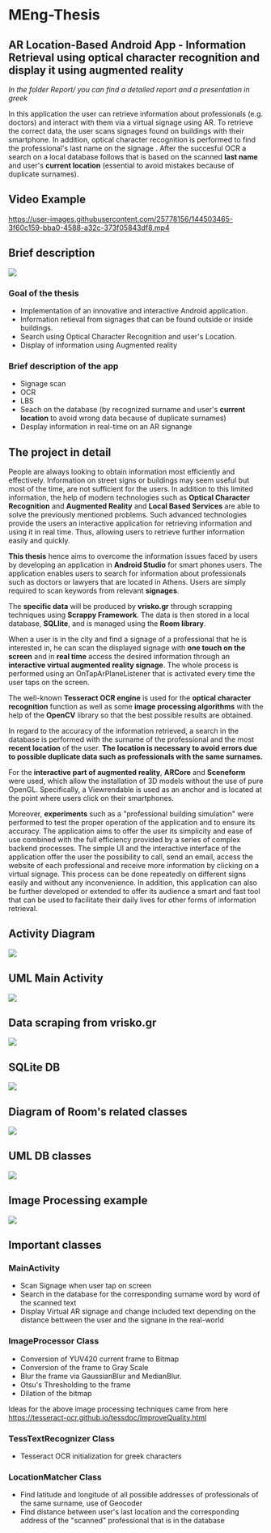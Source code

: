 # MEng-Thesis
## AR Location-Based Android App - Information Retrieval using optical character recognition and display it using augmented reality
*In the folder Report/ you can find a detailed report and a presentation in greek*

In this application the user can retrieve information about professionals (e.g. doctors) and interact with them via a virtual signage using AR. To retrieve the correct data, the user scans signages found on buildings with their smartphone. In addition, optical character recognition is performed to find the professional's last name on the signage . After the succesful OCR a search on a local database follows that is based on the scanned **last name** and user's **current location** (essential to avoid mistakes because of duplicate surnames).
## Video Example
https://user-images.githubusercontent.com/25778156/144503465-3f60c159-bba0-4588-a32c-373f05843df8.mp4

## Brief description
![](Images/app_descr.png)
### Goal of the thesis 
* Implementation of an innovative and interactive Android application.
* Information retieval from signages that can be found outside or inside buildings.
* Search using Optical Character Recognition and user's Location.
* Display of information using Augmented reality

### Brief description of the app
* Signage scan
* OCR
* LBS
* Seach on the database (by recognized surname and user's **current location** to avoid wrong data because of duplicate surnames)
* Desplay information in real-time on an AR signange

## The project in detail
People are always looking to obtain information most efficiently and effectively. Information on street signs or buildings may seem useful but most of the time, are not sufficient for the users. In addition to this limited information, the help of modern technologies such as **Optical Character Recognition** and **Augmented Reality** and **Local Based Services** are able to solve the previously mentioned problems. Such advanced technologies provide the users an interactive application for retrieving information and using it in real time. Thus, allowing users to retrieve further information easily and quickly.

**This thesis** hence aims to overcome the information issues faced by users by developing an application in **Android Studio** for smart phones users. The application enables users to search for information about professionals such as doctors or lawyers that are located in Athens. Users are simply required to scan keywords from relevant **signages**. 

The **specific data** will be produced by **vrisko.gr** through scrapping techniques using **Scrappy Framework**. The data is then stored in a local database, **SQLlite**, and is managed using the **Room library**.

When a user is in the city and find a signage of a professional that he is interested in, he can scan the displayed signage with **one touch on the screen** and in **real time** access the desired information through an **interactive virtual augmented reality signage**. The whole process is performed using an OnTapArPlaneListener that is activated every time the user taps on the screen.

The well-known **Tesseract OCR engine** is used for the **optical character recognition** function as well as some **image processing algorithms** with the help of the **OpenCV** library so that the best possible results are obtained. 

In regard to the accuracy of the information retrieved, a search in the database is performed with the surname of the professional and the most **recent location** of the user. **The location is necessary to avoid errors due to possible duplicate data such as professionals with the same surnames.** 

For the **interactive part of augmented reality**, **ARCore** and **Sceneform** were used, which allow the installation of 3D models without the use of pure OpenGL. Specifically, a Viewrendable is used as an anchor and is located at the point where users click on their smartphones.

Moreover, **experiments** such as a "professional building simulation" were performed to test the proper operation of the application and to ensure its accuracy. The application aims to offer the user its simplicity and ease of use combined with the full efficiency provided by a series of complex backend processes. The simple UI and the interactive interface of the application offer the user the possibility to call, send an email, access the website of each professional and receive more information by clicking on a virtual signage. This process can be done repeatedly on different signs easily and without any inconvenience. In addition, this application can also be further developed or extended to offer its audience a smart and fast tool that can be used to facilitate their daily lives for other forms of information retrieval.

## Activity Diagram 
![](Images/acttivity_diagram.png)
## UML Main Activity
![](Images/activity_uml.png)
## Data scraping from vrisko.gr 
![](Images/vrisko_gr.png)
## SQLite DB
![](Images/sqlite_db.png)
## Diagram of Room's related classes
![](Images/room_db.png)
## UML DB classes
![](Images/app_database_uml.png)
## Image Processing example
![](Images/image_processing.png)
## Important classes 

### MainActivity
* Scan Signage when user tap on screen 
* Search in the database for the corresponding surname word by word of the scanned text
* Display Virtual AR signage and change included text depending on the distance bettween the user and the signane in the real-world 

### ImageProcessor Class
* Conversion of YUV420 current frame to Bitmap
* Conversion of the frame to Gray Scale
* Blur the frame via GaussianBlur and MedianBlur.
* Otsu's Thresholding to the frame
* Dilation of the bitmap 

Ideas for the above image processing techniques came from here https://tesseract-ocr.github.io/tessdoc/ImproveQuality.html

### TessTextRecognizer Class
* Tesseract OCR initialization for greek characters

### LocationMatcher Class
* Find latitude and longitude of all possible addresses of professionals of the same surname, use of Geocoder
* Find distance between user's last location and the corresponding address of the "scanned" professional that is in the database







